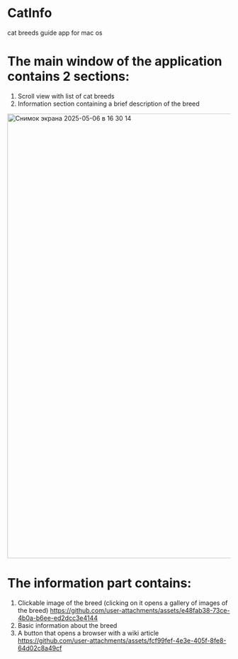 # CatInfo
cat breeds guide app for mac os

# The main window of the application contains 2 sections:
1. Scroll view with list of cat breeds
2. Information section containing a brief description of the breed
<img width="1003" alt="Снимок экрана 2025-05-06 в 16 30 14" src="https://github.com/user-attachments/assets/5fd07e03-0ca4-4e14-970d-5fd9dc05109f" />

# The information part contains:
1. Сlickable image of the breed (clicking on it opens a gallery of images of the breed)
https://github.com/user-attachments/assets/e48fab38-73ce-4b0a-b6ee-ed2dcc3e4144
2. Basic information about the breed
3. A button that opens a browser with a wiki article
https://github.com/user-attachments/assets/fcf99fef-4e3e-405f-8fe8-64d02c8a49cf
